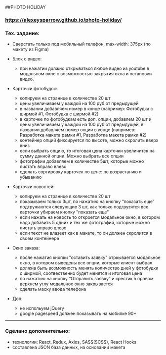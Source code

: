##PHOTO HOLIDAY
### https://alexeysparrow.github.io/photo-holiday/
### Тех. задание:
- Сверстать только под мобильный телефон, max-width: 375px (по макету из Figma)

- Блок с видео:
  - при нажатии должно открываться любое видео из youtube в модальном окне с возможностью закрытия окна и остановки видео.
- Карточки фотобудок:
  - копируем на странице в количестве 20 шт
  - цены увеличиваем у каждой на 100 руб от предыдущей  
  - в названии добавляем номер в конце (например: Фотобудка с ширмой #1, Фотобудка с ширмой #2)
  - в карточке по фотобудкам есть доп. опции, добавлем 20 шт и цены увеличиваем у каждой на 100 руб от предыдущей, в названии добавляем номер опции в конце (например: Разработка макета рамки #1, Разработка макета рамки #2)
  - контейнер опций фиксируется по высоте, можно скролить вверх вниз
  - если выбрать опцию, то итоговая цена карточки увеличится на сумму данной опции. Можно выбрать все опции
  - фотографии добавляем в количестве 5шт, которые можно листать вправо влево
  - сделать сортировку карточек по цене: по возрастанию и убыванию  
- Карточки новостей:
  - копируем на странице в количестве 20 шт
  - показываем только 3шт, по нажатию на кнопку “показать еще” подгружаются следующие 3 шт, как только подгрузятся все карточки убираем кнопку "показать еще"
  - если нажать на новость то откроется модальное окно, в котором надо добавить 5 одних и тех же фотографий, которые можно листать вправо влево
  - если текст не влазеет как в макете, то он должен скролится в своем контейнере 
- Окно заказа:
  - после нажатия кнопки "оставить заявку" отркывается модальное окно, в котором выведены все опции, которые клиент выбрал
  - должна быть возможность менять количество дней у фотобудки с ширмой, соотвественно будет менятся и итоговая цена
  - по нажатию на кнопку “Отправить заявку” и крестик в правом верхнем углу модальное окно закрывается
  - сделать маску ввода телефона
- Доп:
  - не испольуем jQuery
  - google pagespeed должен показывать на мобилке 90+
    
----------------
### Сделано дополнительно:
  - технологии: React, Redux, Axios, SASS(SCSS), React Hooks
  - составлена JSON база данных, на основании макета   
